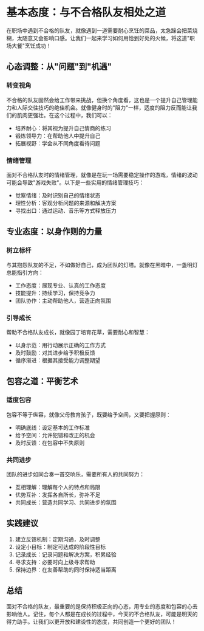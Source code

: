 # 基本态度：与不合格队友相处之道

在职场中遇到不合格的队友，就像遇到一道需要耐心烹饪的菜品，太急躁会把菜烧糊，太随意又会影响口感。让我们一起来学习如何用恰到好处的火候，将这道"职场大餐"烹饪成功！

## 心态调整：从"问题"到"机遇"

### 转变视角
不合格的队友固然会给工作带来挑战，但换个角度看，这也是一个提升自己管理能力和人际交往技巧的绝佳机会。就像健身时的"阻力"一样，适度的阻力反而能让我们的肌肉更强壮。在这个过程中，我们可以：

- 培养耐心：将其视为提升自己情商的练习
- 锻炼领导力：在帮助他人中提升自己
- 拓展视野：学会从不同角度看待问题

### 情绪管理
面对不合格队友时的情绪管理，就像是在玩一场需要稳定操作的游戏，情绪的波动可能会导致"游戏失败"。以下是一些实用的情绪管理技巧：

- 觉察情绪：及时识别自己的情绪状态
- 理性分析：客观分析问题的来源和解决方案
- 寻找出口：通过运动、音乐等方式释放压力

## 专业态度：以身作则的力量

### 树立标杆
与其抱怨队友的不足，不如做好自己，成为团队的灯塔。就像在黑暗中，一盏明灯总能指引方向：

- 工作态度：展现专业、认真的工作态度
- 技能提升：持续学习，保持竞争力
- 团队协作：主动帮助他人，营造正向氛围

### 引导成长
帮助不合格队友成长，就像园丁培育花草，需要耐心和智慧：

- 以身示范：用行动展示正确的工作方式
- 及时鼓励：对其进步给予积极反馈
- 循序渐进：根据其接受能力调整期望

## 包容之道：平衡艺术

### 适度包容
包容不等于纵容，就像父母教育孩子，既要给予空间，又要把握原则：

- 明确底线：设定基本的工作标准
- 给予空间：允许犯错和改正的机会
- 及时反馈：在包容中不失原则

### 共同进步
团队的进步如同合奏一首交响乐，需要所有人的共同努力：

- 互相理解：理解每个人的特点和局限
- 优势互补：发挥各自所长，弥补不足
- 共同成长：营造共同学习、共同进步的氛围

## 实践建议

1. 建立反馈机制：定期沟通，及时调整
2. 设定小目标：制定可达成的阶段性目标
3. 记录成长：记录问题和解决方案，积累经验
4. 寻求支持：必要时向上级寻求帮助
5. 保持边界：在友善帮助的同时保持适当距离

## 总结

面对不合格的队友，最重要的是保持积极正向的心态，用专业的态度和包容的心去影响他人。记住，每个人都是在成长的过程中，今天的不合格队友，可能是明天的得力助手。让我们以更开放和建设性的态度，共同创造一个更好的团队！